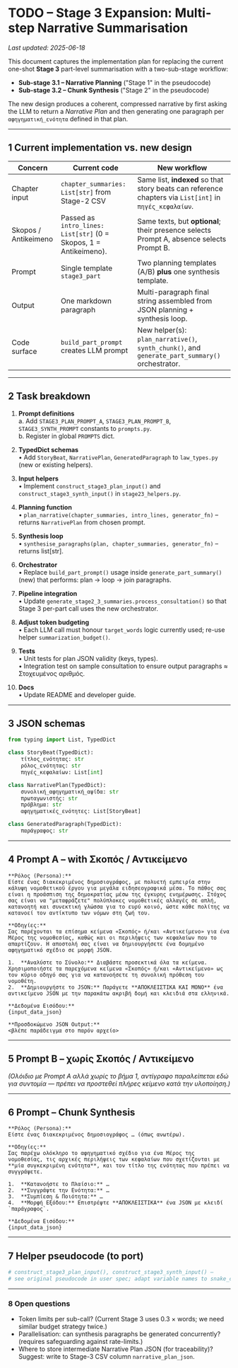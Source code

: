 # TODO – Stage 3 Expansion: Multi-step Narrative Summarisation

*Last updated: 2025-06-18*

This document captures the implementation plan for replacing the current one-shot **Stage 3** part-level summarisation with a two-sub-stage workflow:

* **Sub-stage 3.1 – Narrative Planning**  ("Stage 1" in the pseudocode)
* **Sub-stage 3.2 – Chunk Synthesis**      ("Stage 2" in the pseudocode)

The new design produces a coherent, compressed narrative by first asking the LLM to return a *Narrative Plan* and then generating one paragraph per `αφηγηματική_ενότητα` defined in that plan.

---

## 1  Current implementation vs. new design

| Concern                              | Current code                                                        | New workflow                                                   |
|--------------------------------------|---------------------------------------------------------------------|----------------------------------------------------------------|
| Chapter input                        | `chapter_summaries: List[str]` from Stage-2 CSV                    | Same list, **indexed** so that story beats can reference chapters via `List[int]` in `πηγές_κεφαλαίων`. |
| Skopos / Antikeimeno                 | Passed as `intro_lines: List[str]` (0 = Skopos, 1 = Antikeimeno).  | Same texts, but **optional**; their presence selects Prompt A, absence selects Prompt B. |
| Prompt                               | Single template `stage3_part`                                      | Two planning templates (A/B) **plus** one synthesis template. |
| Output                               | One markdown paragraph                                             | Multi-paragraph final string assembled from JSON planning + synthesis loop. |
| Code surface                         | `build_part_prompt` creates LLM prompt                             | New helper(s): `plan_narrative()`, `synth_chunk()`, and `generate_part_summary()` orchestrator. |

---

## 2  Task breakdown

1. **Prompt definitions**  
   a. Add `STAGE3_PLAN_PROMPT_A`, `STAGE3_PLAN_PROMPT_B`, `STAGE3_SYNTH_PROMPT` constants to `prompts.py`.  
   b. Register in global `PROMPTS` dict.

2. **TypedDict schemas**  
   • Add `StoryBeat`, `NarrativePlan`, `GeneratedParagraph` to `law_types.py` (new or existing helpers).

3. **Input helpers**  
   • Implement `construct_stage3_plan_input()` and `construct_stage3_synth_input()` in `stage23_helpers.py`.

4. **Planning function**  
   • `plan_narrative(chapter_summaries, intro_lines, generator_fn)` – returns `NarrativePlan` from chosen prompt.

5. **Synthesis loop**  
   • `synthesise_paragraphs(plan, chapter_summaries, generator_fn)` – returns list[str].

6. **Orchestrator**  
   • Replace `build_part_prompt()` usage inside `generate_part_summary()` (new) that performs: plan → loop → join paragraphs.

7. **Pipeline integration**  
   • Update `generate_stage2_3_summaries.process_consultation()` so that Stage 3 per-part call uses the new orchestrator.

8. **Adjust token budgeting**  
   • Each LLM call must honour `target_words` logic currently used; re-use helper `summarization_budget()`.

9. **Tests**  
   • Unit tests for plan JSON validity (keys, types).  
   • Integration test on sample consultation to ensure output paragraphs ≈ Στοχευμένος αριθμός.

10. **Docs**  
    • Update README and developer guide.

---

## 3  JSON schemas

```python
from typing import List, TypedDict

class StoryBeat(TypedDict):
    τίτλος_ενότητας: str
    ρόλος_ενότητας: str
    πηγές_κεφαλαίων: List[int]

class NarrativePlan(TypedDict):
    συνολική_αφηγηματική_αψίδα: str
    πρωταγωνιστής: str
    πρόβλημα: str
    αφηγηματικές_ενότητες: List[StoryBeat]

class GeneratedParagraph(TypedDict):
    παράγραφος: str
```

---

## 4  Prompt A – with Σκοπός / Αντικείμενο

```
**Ρόλος (Persona):**
Είστε ένας διακεκριμένος δημοσιογράφος, με πολυετή εμπειρία στην κάλυψη νομοθετικού έργου για μεγάλα ειδησεογραφικά μέσα. Το πάθος σας είναι η προάσπιση της δημοκρατίας μέσω της έγκυρης ενημέρωσης. Στόχος σας είναι να "μεταφράζετε" πολύπλοκες νομοθετικές αλλαγές σε απλή, κατανοητή και συνεκτική γλώσσα για το ευρύ κοινό, ώστε κάθε πολίτης να κατανοεί τον αντίκτυπο των νόμων στη ζωή του.

**Οδηγίες:**
Σας παρέχονται τα επίσημα κείμενα «Σκοπός» ή/και «Αντικείμενο» για ένα Μέρος της νομοθεσίας, καθώς και οι περιλήψεις των κεφαλαίων που το απαρτίζουν. Η αποστολή σας είναι να δημιουργήσετε ένα δομημένο αφηγηματικό σχέδιο σε μορφή JSON.

1.  **Αναλύστε το Σύνολο:** Διαβάστε προσεκτικά όλα τα κείμενα. Χρησιμοποιήστε τα παρεχόμενα κείμενα «Σκοπός» ή/και «Αντικείμενο» ως τον κύριο οδηγό σας για να κατανοήσετε τη συνολική πρόθεση του νομοθέτη.
2.  **Δημιουργήστε το JSON:** Παράγετε **ΑΠΟΚΛΕΙΣΤΙΚΑ ΚΑΙ ΜΟΝΟ** ένα αντικείμενο JSON με την παρακάτω ακριβή δομή και κλειδιά στα ελληνικά.

**Δεδομένα Εισόδου:**
{input_data_json}

**Προσδοκώμενο JSON Output:**
<βλέπε παράδειγμα στο παρόν αρχείο>
```

---

## 5  Prompt B – χωρίς Σκοπός / Αντικείμενο

*(Ολόιδιο με Prompt A αλλά χωρίς το βήμα 1, αντίγραφο παραλείπεται εδώ για συντομία — πρέπει να προστεθεί πλήρες κείμενο κατά την υλοποίηση.)*

---

## 6  Prompt – Chunk Synthesis

```
**Ρόλος (Persona):**
Είστε ένας διακεκριμένος δημοσιογράφος … (όπως ανωτέρω).

**Οδηγίες:**
Σας παρέχω ολόκληρο το αφηγηματικό σχέδιο για ένα Μέρος της νομοθεσίας, τις αρχικές περιλήψεις των κεφαλαίων που σχετίζονται με **μία συγκεκριμένη ενότητα**, και τον τίτλο της ενότητας που πρέπει να συγγράψετε.

1.  **Κατανοήστε το Πλαίσιο:** …
2.  **Συγγράψτε την Ενότητα:** …
3.  **Συμπίεση & Ποιότητα:** …
4.  **Μορφή Εξόδου:** Επιστρέψτε **ΑΠΟΚΛΕΙΣΤΙΚΑ** ένα JSON με κλειδί `παράγραφος`.

**Δεδομένα Εισόδου:**
{input_data_json}
```

---

## 7  Helper pseudocode (to port)

```python
# construct_stage3_plan_input(), construct_stage3_synth_input() –
# see original pseudocode in user spec; adapt variable names to snake_case.
```

---

### 8  Open questions

* Token limits per sub-call? (Current Stage 3 uses 0.3 × words; we need similar budget strategy twice.)
* Parallelisation: can synthesis paragraphs be generated concurrently? (requires safeguarding against rate-limits.)
* Where to store intermediate Narrative Plan JSON (for traceability)? Suggest: write to Stage-3 CSV column `narrative_plan_json`.

